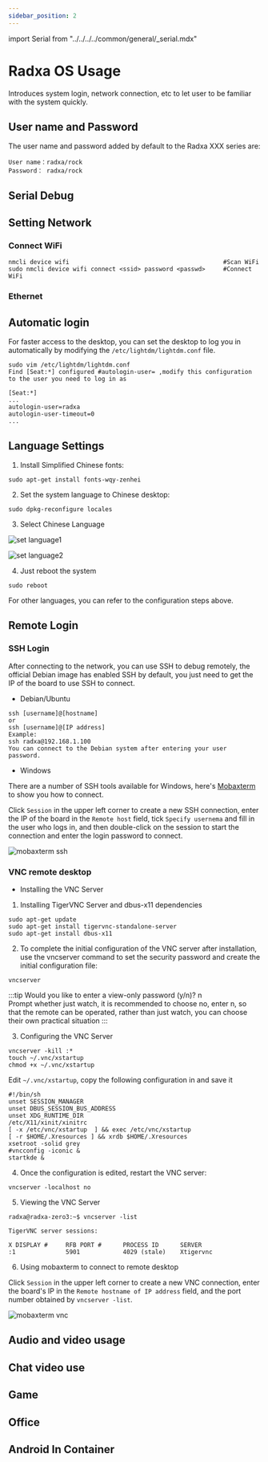 ```yaml
---
sidebar_position: 2
---
```


import Serial from "../../../../common/general/\_serial.mdx"

# Radxa OS Usage

Introduces system login, network connection, etc to let user to be familiar with the system quickly.

## User name and Password

The user name and password added by default to the Radxa XXX series are:

```
User name：radxa/rock
Password： radxa/rock
```

## Serial Debug

<!-- <Serial platform="rk" model="nx5"/> -->

## Setting Network

### Connect WiFi

```
nmcli device wifi                                           #Scan WiFi
sudo nmcli device wifi connect <ssid> password <passwd>     #Connect WiFi
```

### Ethernet

## Automatic login

For faster access to the desktop, you can set the desktop to log you in automatically by modifying the `/etc/lightdm/lightdm.conf` file.

```
sudo vim /etc/lightdm/lightdm.conf
Find [Seat:*] configured #autologin-user= ,modify this configuration to the user you need to log in as

[Seat:*]
...
autologin-user=radxa
autologin-user-timeout=0
...
```

## Language Settings

1. Install Simplified Chinese fonts:

```
sudo apt-get install fonts-wqy-zenhei
```

2. Set the system language to Chinese desktop:

```
sudo dpkg-reconfigure locales
```

3. Select Chinese Language

![set language1 ](/img/zero/zero3/set-language1.webp)

![set language2 ](/img/zero/zero3/set-language2.webp)

4. Just reboot the system

```
sudo reboot
```

For other languages, you can refer to the configuration steps above.

## Remote Login

### SSH Login

After connecting to the network, you can use SSH to debug remotely, the official Debian image has enabled SSH by default, you just need to get the IP of the board to use SSH to connect.

- Debian/Ubuntu

```
ssh [username]@[hostname]
or
ssh [username]@[IP address]
Example:
ssh radxa@192.168.1.100
You can connect to the Debian system after entering your user password.
```

- Windows

There are a number of SSH tools available for Windows, here's [Mobaxterm](https://mobaxterm.mobatek.net/) to show you how to connect.

Click `Session` in the upper left corner to create a new SSH connection, enter the IP of the board in the `Remote host` field, tick `Specify usernema` and fill in the user who logs in, and then double-click on the session to start the connection and enter the login password to connect.

![mobaxterm ssh ](/img/zero/zero3/mobaxterm-ssh.webp)

### VNC remote desktop

- Installing the VNC Server

1. Installing TigerVNC Server and dbus-x11 dependencies

```
sudo apt-get update
sudo apt-get install tigervnc-standalone-server
sudo apt-get install dbus-x11
```

2. To complete the initial configuration of the VNC server after installation, use the vncserver command to set the security password and create the initial configuration file:

```
vncserver
```

:::tip
Would you like to enter a view-only password (y/n)? n  
Prompt whether just watch, it is recommended to choose no, enter n, so that the remote can be operated, rather than just watch, you can choose their own practical situation
:::

3. Configuring the VNC Server

```
vncserver -kill :*
touch ~/.vnc/xstartup
chmod +x ~/.vnc/xstartup
```

Edit `~/.vnc/xstartup`, copy the following configuration in and save it

```
#!/bin/sh
unset SESSION_MANAGER
unset DBUS_SESSION_BUS_ADDRESS
unset XDG_RUNTIME_DIR
/etc/X11/xinit/xinitrc
[ -x /etc/vnc/xstartup  ] && exec /etc/vnc/xstartup
[ -r $HOME/.Xresources ] && xrdb $HOME/.Xresources
xsetroot -solid grey
#vncconfig -iconic &
startkde &
```

4. Once the configuration is edited, restart the VNC server:

```
vncserver -localhost no
```

5. Viewing the VNC Server

```
radxa@radxa-zero3:~$ vncserver -list

TigerVNC server sessions:

X DISPLAY #     RFB PORT #      PROCESS ID      SERVER
:1              5901            4029 (stale)    Xtigervnc
```

6. Using mobaxterm to connect to remote desktop

Click `Session` in the upper left corner to create a new VNC connection, enter the board's IP in the `Remote hostname of IP address` field, and the port number obtained by `vncserver -list`.

![mobaxterm vnc ](/img/zero/zero3/mobaxterm-vnc.webp)

## Audio and video usage

## Chat video use

## Game

## Office

## Android In Container
